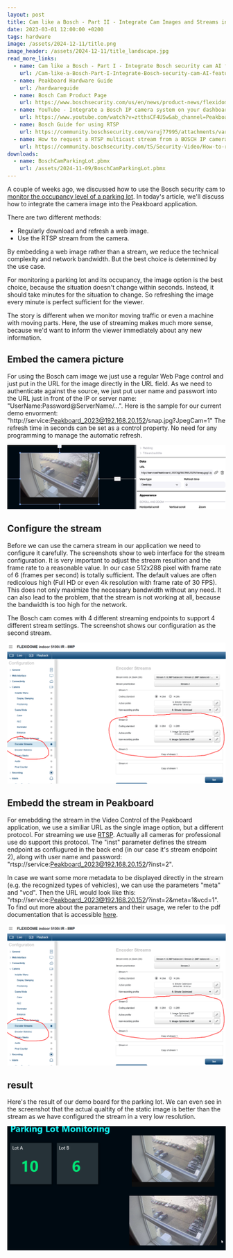 ```yaml
---
layout: post
title: Cam like a Bosch - Part II - Integrate Cam Images and Streams into Peakboard Applications
date: 2023-03-01 12:00:00 +0200
tags: hardware
image: /assets/2024-12-11/title.png
image_header: /assets/2024-12-11/title_landscape.jpg
read_more_links:
  - name: Cam like a Bosch - Part I - Integrate Bosch security cam AI features with Peakboard
    url: /Cam-like-a-Bosch-Part-I-Integrate-Bosch-security-cam-AI-features-with-Peakboard.html
  - name: Peakboard Hardware Guide
    url: /hardwareguide
  - name: Bosch Cam Product Page
    url: https://www.boschsecurity.com/us/en/news/product-news/flexidome-5100i/
  - name: YouTube - Integrate a Bosch IP camera system on your dashboard
    url: https://www.youtube.com/watch?v=ztthsCF4USw&ab_channel=PeakboardEN
  - name: Bosch Guide for using RTSP
    url: https://community.boschsecurity.com/varuj77995/attachments/varuj77995/bt_community-tkb-video/241/1/RTSP%20usage%20with%20Bosch%20Video%20IP%20Devices.pdf
  - name: How to request a RTSP multicast stream from a BOSCH IP camera?
    url: https://community.boschsecurity.com/t5/Security-Video/How-to-request-a-RTSP-multicast-stream-from-a-BOSCH-IP-camera/ta-p/16494
downloads:
  - name: BoschCamParkingLot.pbmx
    url: /assets/2024-11-09/BoschCamParkingLot.pbmx
---
```

A couple of weeks ago, we discussed how to use the Bosch security cam to [monitor the occupancy level of a parking lot](/Cam-like-a-Bosch-Part-I-Integrate-Bosch-security-cam-AI-features-with-Peakboard.html). In today's article, we'll discuss how to integrate the camera image into the Peakboard application.

There are two different methods:
* Regularly download and refresh a web image.
* Use the RTSP stream from the camera.

By embedding a web image rather than a stream, we reduce the technical complexity and network bandwidth. But the best choice is determined by the use case.

For monitoring a parking lot and its occupancy, the image option is the best choice, because the situation doesn't change within seconds. Instead, it should take minutes for the situation to change. So refreshing the image every minute is perfect sufficient for the viewer.

The story is different when we monitor moving traffic or even a machine with moving parts. Here, the use of streaming makes much more sense, because we'd want to inform the viewer immediately about any new information.

## Embed the camera picture

For using the Bosch cam image we just use a regular Web Page control and just put in the URL for the image directly in the URL field.
As we need to authenticate against the source, we just put user name and passwort into the URL just in front of the IP or server name: "UserName:Password@ServerName/...". Here is the sample for our current demo envorment: "http://service:Peakboard_2023@192.168.20.152/snap.jpg?JpegCam=1"
The refresh time in seconds can be set as a control property. No need for any programming to manage the automatic refresh.

![image](/assets/2024-12-11/010.png)

## Configure the stream

Before we can use the camera stream in our application we need to configure it carefully. The screenshots show to web interface for the stream configuration. It is very important to adjust the stream resultion and the frame rate to a reasonable value. In our case 512x288 pixel with frame rate of 6 (frames per second) is totally sufficient. The default values are often redicolous high (Full HD or even 4k resolution with frame rate of 30 FPS). This does not only maximize the necessary bandwidth without any need. It can also lead to the problem, that the stream is not working at all, because the bandwidth is too high for the network.

The Bosch cam comes with 4 different streaming endpoints to support 4 different stream settings. The screenshot shows our configuration as the second stream.

![image](/assets/2024-12-11/020.png)

## Embedd the stream in Peakboard

For emebdding the stream in the Video Control of the Peakboard application, we use a similiar URL as the single image option, but a different protocol. For streaming we use [RTSP](https://en.wikipedia.org/wiki/Real-Time_Streaming_Protocol). Actually all cameras for professional use do support this protocol. The "inst" parameter defines the stream endpoint as confiugured in the back end (in our case it's stream endpoint 2), along with user name and password: "rtsp://service:Peakboard_2023@192.168.20.152/?inst=2".

In case we want some more metadata to be displayed directly in the stream (e.g. the recognized types of vehicles), we can use the parameters "meta" and "vcd". Then the URL would look like this: "rtsp://service:Peakboard_2023@192.168.20.152/?inst=2&meta=1&vcd=1".
To find out more about the parameters and their usage, we refer to the pdf documentation that is accessible [here](https://community.boschsecurity.com/varuj77995/attachments/varuj77995/bt_community-tkb-video/241/1/RTSP%20usage%20with%20Bosch%20Video%20IP%20Devices.pdf).

![image](/assets/2024-12-11/020.png)

## result

Here's the result of our demo board for the parking lot. We can even see in the screenshot that the actual qualtity of the static image is better than the stream as we have configured the stream in a very low resolution.

![image](/assets/2024-12-11/result.png)
